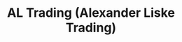 ---
title: "AL Trading (Alexander Liske Trading)"
url: /wetzlar/al-trading-alexander-liske-trading/
shop: Großhandel
---